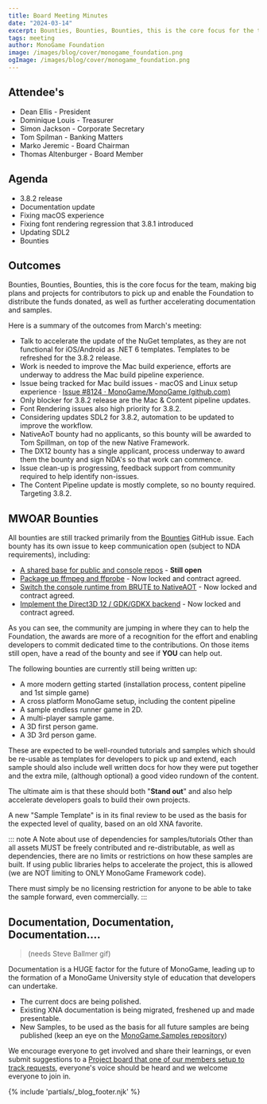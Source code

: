 ```yaml
---
title: Board Meeting Minutes
date: "2024-03-14"
excerpt: Bounties, Bounties, Bounties, this is the core focus for the team, making big plans and projects for contributors to pick up and enable the Foundation to distribute the funds donated, as well as further accelerating documentation and samples.
tags: meeting
author: MonoGame Foundation
image: /images/blog/cover/monogame_foundation.png
ogImage: /images/blog/cover/monogame_foundation.png
---
```


## Attendee's

- Dean Ellis - President
- Dominique Louis - Treasurer
- Simon Jackson - Corporate Secretary
- Tom Spilman - Banking Matters
- Marko Jeremic - Board Chairman
- Thomas Altenburger - Board Member

## Agenda

- 3.8.2 release
- Documentation update
- Fixing macOS experience
- Fixing font rendering regression that 3.8.1 introduced
- Updating SDL2
- Bounties

## Outcomes

Bounties, Bounties, Bounties, this is the core focus for the team, making big plans and projects for contributors to pick up and enable the Foundation to distribute the funds donated, as well as further accelerating documentation and samples.

Here is a summary of the outcomes from March's meeting:

- Talk to accelerate the update of the NuGet templates, as they are not functional for iOS/Android as .NET 6 templates. Templates to be refreshed for the 3.8.2 release.
- Work is needed to improve the Mac build experience, efforts are underway to address the Mac build pipeline experience.
- Issue being tracked for Mac build issues - macOS and Linux setup experience · [Issue #8124 · MonoGame/MonoGame (github.com)](https://github.com/MonoGame/MonoGame/issues/8124)
- Only blocker for 3.8.2 release are the Mac  & Content pipeline updates.
- Font Rendering issues also high priority for 3.8.2.
- Considering updates SDL2 for 3.8.2, automation to be updated to improve the workflow.
- NativeAoT bounty had no applicants, so this bounty will be awarded to Tom Spillman, on top of the new Native Framework.
- The DX12 bounty has a single applicant, process underway to award them the bounty and sign NDA's so that work can commence.
- Issue clean-up is progressing, feedback support from community required to help identify non-issues.
- The Content Pipeline update is mostly complete, so no bounty required. Targeting 3.8.2.

## MWOAR Bounties

All bounties are still tracked primarily from the [Bounties](https://github.com/MonoGame/MonoGame/issues/8120) GitHub issue.  Each bounty has its own issue to keep communication open (subject to NDA requirements), including:

- [A shared base for public and console repos](https://github.com/MonoGame/MonoGame/issues/8242) - **Still open**
- [Package up ffmpeg and ffprobe](https://github.com/MonoGame/MonoGame/issues/8241) - Now locked and contract agreed.
- [Switch the console runtime from BRUTE to NativeAOT](https://github.com/MonoGame/MonoGame/issues/8194) - Now locked and contract agreed.
- [Implement the Direct3D 12 / GDK/GDKX backend](https://github.com/MonoGame/MonoGame/issues/8195) - Now locked and contract agreed.

As you can see, the community are jumping in where they can to help the Foundation, the awards are more of a recognition for the effort and enabling developers to commit dedicated time to the contributions.  On those items still open, have a read of the bounty and see if **YOU** can help out.

The following bounties are currently still being written up:

- A more modern getting started (installation process, content pipeline and 1st simple game)
- A cross platform MonoGame setup,  including the content pipeline
- A sample endless runner game in 2D.
- A multi-player sample game.
- A 3D first person game.
- A 3D 3rd person game.

These are expected to be well-rounded tutorials and samples which should be re-usable as templates for developers to pick up and extend, each sample should also include well written docs for how they were put together and the extra mile, (although optional) a good video rundown of the content.

The ultimate aim is that these should both "**Stand out**" and also help accelerate developers goals to build their own projects.

A new "Sample Template" is in its final review to be used as the basis for the expected level of quality, based on an old XNA favorite.

::: note A Note about use of dependencies for samples/tutorials
Other than all assets MUST be freely contributed and re-distributable, as well as dependencies, there are no limits or restrictions on how these samples are built.  If using public libraries helps to accelerate the project, this is allowed (we are NOT limiting to ONLY MonoGame Framework code).

There must simply be no licensing restriction for anyone to be able to take the sample forward, even commercially.
:::

## Documentation, Documentation, Documentation.... 

> (needs Steve Ballmer gif)

Documentation is a HUGE factor for the future of MonoGame, leading up to the formation of a MonoGame University style of education that developers can undertake.

- The current docs are being polished.
- Existing XNA documentation is being migrated, freshened up and made presentable.
- New Samples, to be used as the basis for all future samples are being published (keep an eye on the [MonoGame.Samples repository](https://github.com/MonoGame/MonoGame.Samples))

We encourage everyone to get involved and share their learnings, or even submit suggestions to a [Project board that one of our members setup to track requests](https://github.com/users/SimonDarksideJ/projects/1), everyone's voice should be heard and we welcome everyone to join in.

{% include 'partials/_blog_footer.njk' %}
